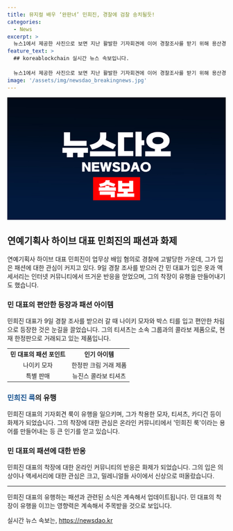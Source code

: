 ```yaml
---
title: 뮤지컬 배우 ‘완판녀’ 민희진, 경찰에 검찰 송치될듯!
categories:
  - News
excerpt: >
  뉴스1에서 제공한 사진으로 보면 지난 활발한 기자회견에 이어 경찰조사를 받기 위해 용산경찰서에 출석한 어도어 민희진 대표가 나이키 모자와 박스 티를 입고 차림으로 등장해 관심을 끌었다. 이번 고발 사건과 무관한 민 대표의 패션은 눈길을 끄는데, 특히 한정판 제품으로 거래되는 티셔츠는 온라인 커뮤니티에서 화제를 모으고 있다. 또한, 이전 기자회견에서 착용한 패션 아이템 역시 온라인에서 품절되는 인기를 끌고 있어 민희진 룩과 관련 용어들이 생겨나고 있다. 민 대표의 패션은 그 자체로 유행 아이템으로 떠오르고 있다.
feature_text: >
  ## koreablockchain 실시간 뉴스 속보입니다.

  뉴스1에서 제공한 사진으로 보면 지난 활발한 기자회견에 이어 경찰조사를 받기 위해 용산경찰서에 출석한 어도어 민희진 대표가 나이키 모자와 박스 티를 입고 차림으로 등장해 관심을 끌었다. 이번 고발 사건과 무관한 민 대표의 패션은 눈길을 끄는데, 특히 한정판 제품으로 거래되는 티셔츠는 온라인 커뮤니티에서 화제를 모으고 있다. 또한, 이전 기자회견에서 착용한 패션 아이템 역시 온라인에서 품절되는 인기를 끌고 있어 민희진 룩과 관련 용어들이 생겨나고 있다. 민 대표의 패션은 그 자체로 유행 아이템으로 떠오르고 있다.
image: '/assets/img/newsdao_breakingnews.jpg'
---
```


<p><img src="/assets/img/newsdao_breakingnews.jpg" alt="koreablockchain 속보" /></p>

<h2 data-ke-size="size26">연예기획사 하이브 대표 민희진의 패션과 화제</h2>

<p data-ke-size="size16">연예기획사 하이브 대표 민희진이 업무상 배임 혐의로 경찰에 고발당한 가운데, 그가 입은 패션에 대한 관심이 커지고 있다. 9일 경찰 조사를 받으러 간 민 대표가 입은 옷과 액세서리는 인터넷 커뮤니티에서 뜨거운 반응을 얻었으며, 그의 착장이 유행을 만들어내기도 했습니다.</p>

<h3>민 대표의 편안한 등장과 패션 아이템</h3>

<p data-ke-size="size16">민희진 대표가 9일 경찰 조사를 받으러 갈 때 나이키 모자와 박스 티를 입고 편안한 차림으로 등장한 것은 눈길을 끌었습니다. 그의 티셔츠는 소속 그룹과의 콜라보 제품으로, 현재 한정판으로 거래되고 있는 제품입니다.</p>

<table>
    <tr>
        <td style="text-align: center; height: 17px;"><b>민 대표의 패션 포인트</b></td>
        <td style="text-align: center; height: 17px;"><b>인기 아이템</b></td>
    </tr>
    <tr>
        <td style="text-align: center; height: 17px;">나이키 모자</td>
        <td style="text-align: center; height: 17px;">한정판 크림 거래 제품</td>
    </tr>
    <tr>
        <td style="text-align: center; height: 17px;">특별 판매</td>
        <td style="text-align: center; height: 17px;">뉴진스 콜라보 티셔츠</td>
    </tr>
</table>

<h3><b><span style="color: #1a5490;">민희진 룩</span></b>의 유행</h3>

<p data-ke-size="size16">민희진 대표의 기자회견 룩이 유행을 일으키며, 그가 착용한 모자, 티셔츠, 카디건 등이 화제가 되었습니다. 그의 착장에 대한 관심은 온라인 커뮤니티에서 '민희진 룩'이라는 용어를 만들어내는 등 큰 인기를 얻고 있습니다.</p>

<h3>민 대표의 패션에 대한 반응</h3>

<p data-ke-size="size16">민희진 대표의 착장에 대한 온라인 커뮤니티의 반응은 화제가 되었습니다. 그의 입은 의상이나 액세서리에 대한 관심은 크고, 밀레니얼들 사이에서 신상으로 떠올랐습니다.</p>

<hr>

<p data-ke-size="size16">민희진 대표의 유행하는 패션과 관련된 소식은 계속해서 업데이트됩니다. 민 대표의 착장이 유행을 이끄는 영향력은 계속해서 주목받을 것으로 보입니다.</p>
실시간 뉴스 속보는, <a href="https://newsdao.kr" rel="dofollow">https://newsdao.kr</a>


